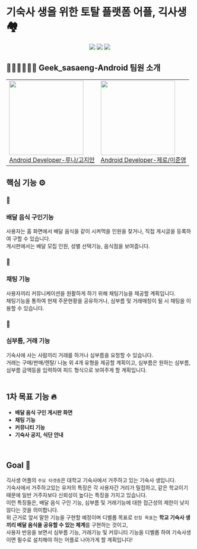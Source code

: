 # 기숙사 생을 위한 토탈 플랫폼 어플, 긱사생 🏘️

<p align="center">
    <img src="https://img.shields.io/badge/Swift-v5.0-red?logo=swift" />
    <img src="https://img.shields.io/badge/Xcode-v13.4.1-blue?logo=Xcode" />
    <img src="https://img.shields.io/badge/iOS-14.0+-black?logo=apple" />  

## 👩🏻‍💻👨🏻‍💻 Geek_sasaeng-Android 팀원 소개

<div align="center">
  <table>
    <tr>
      <td>
        <a href="https://github.com/EunsuSeo01">
          <img src="https://user-images.githubusercontent.com/87434861/176502862-88891bc8-446e-4543-a5f1-5f12b73b5c1c.PNG" width=200/>
          <br>
          <center>Android Developer-루나/고지만</center>
        </a>
      </td>
      <td>
        <a href="https://github.com/lee-june-young">
          <img src="https://user-images.githubusercontent.com/84059402/180629753-86a11609-d4fb-48b6-9ade-b2195e4cf7b6.PNG" width=200/>
          <br>
          <center>Android Developer-제로/이준영</center>
        </a>
      </td>
    </tr>
  </table>
</div>

## 핵심 기능 ⚙️

### 🛵

### 배달 음식 구인기능

사용자는 홈 화면에서 배달 음식을 같이 시켜먹을 인원을 찾거나, 직접 게시글을 등록하여 구할 수 있습니다.  
게시판에서는 배달 모집 인원, 성별 선택기능, 음식점을 보여줍니다.

### 💬

### 채팅 기능

사용자끼리 커뮤니케이션을 원활하게 하기 위해 채팅기능을 제공할 계획입니다.  
채팅기능을 통하여 현재 주문현황을 공유하거나, 심부름 및 거래매칭이 될 시 채팅을 이용할 수 있습니다.

### 🤝

### 심부름, 거래 기능

기숙사에 사는 사람끼리 거래를 하거나 심부름을 요청할 수 있습니다.  
거래는 구매/판매/렌탈/ 나눔 위 4개 유형을 제공할 계획이고, 심부름은 원하는 심부름, 심부름 금액등을 입력하여 피드 형식으로 보여주게 할 계획입니다.  
<br>

## 1차 목표 기능 🔥

- **배달 음식 구인 게시판 화면**
- **채팅 기능**
- **커뮤니티 기능**
- **기숙사 공지, 식단 안내**  
<br>

## Goal 🎯

긱사생 어플의 `주요 타겟층`은 대학교 기숙사에서 거주하고 있는 기숙사 생입니다.  
기숙사에서 거주하고있는 유저의 특징은 각 사용자간 거리가 밀접하고, 같은 학교이기 때문에 일반 거주자보다 신뢰성이 높다는 특징을 가지고 있습니다.  
이런 특징들은, 배달 음식 구인 기능, 심부름 및 거래기능에 대한 접근성의 제한이 낮지 않다는 것을 의미합니다.  
위 근거로 앞서 말한 기능을 구현할 예정이며 디벨롭 목표로 `런칭 목표`는 **학교 기숙사 생끼리 배달 음식을 공유할 수 있는 체계**를 구현하는 것이고,  
사용자 반응을 보면서 심부름 기능, 거래기능 및 커뮤니티 기능을 디벨롭 하여 기숙사생이면 필수로 설치해야 하는 어플로 나아가게 할 계획입니다!
